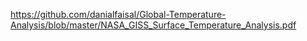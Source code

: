 https://github.com/danialfaisal/Global-Temperature-Analysis/blob/master/NASA_GISS_Surface_Temperature_Analysis.pdf
